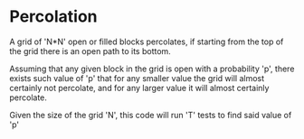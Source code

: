 # Percolation
A grid of 'N*N' open or filled blocks percolates, if starting from the top of the grid there is an open path to its bottom.

Assuming that any given block in the grid is open with a probability 'p', 
there exists such value of 'p' that for any smaller value the grid will almost certainly not percolate, 
and for any larger value it will almost certainly percolate.

Given the size of the grid 'N', this code will run 'T' tests to find said value of 'p'
